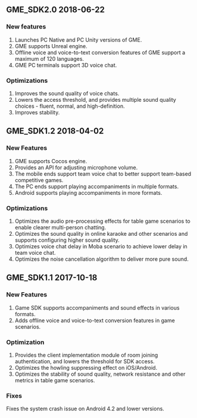 ## GME_SDK2.0 2018-06-22
### New features
1. Launches PC Native and PC Unity versions of GME.
2. GME supports Unreal engine.
3. Offline voice and voice-to-text conversion features of GME support a maximum of 120 languages.
4. GME PC terminals support 3D voice chat.

### Optimizations
1. Improves the sound quality of voice chats.
2. Lowers the access threshold, and provides multiple sound quality choices - fluent, normal, and high-definition. 
3. Improves stability.


## GME_SDK1.2    2018-04-02
### New Features
1. GME supports Cocos engine.
2. Provides an API for adjusting microphone volume.
3. The mobile ends support team voice chat to better support team-based competitive games.
4. The PC ends support playing accompaniments in multiple formats.
5. Android supports playing accompaniments in more formats.

### Optimizations
1. Optimizes the audio pre-processing effects for table game scenarios to enable clearer multi-person chatting.
2. Optimizes the sound quality in online karaoke and other scenarios and supports configuring higher sound quality.
3. Optimizes voice chat delay in Moba scenario to achieve lower delay in team voice chat.
4. Optimizes the noise cancellation algorithm to deliver more pure sound.


## GME_SDK1.1    2017-10-18
### New Features
1. Game SDK supports accompaniments and sound effects in various formats.
2. Adds offline voice and voice-to-text conversion features in game scenarios.

### Optimization
1. Provides the client implementation module of room joining authentication, and lowers the threshold for SDK access.
2. Optimizes the howling suppressing effect on iOS/Android.
3. Optimizes the stability of sound quality, network resistance and other metrics in table game scenarios.

### Fixes
Fixes the system crash issue on Android 4.2 and lower versions.

